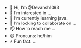 - 👋 Hi, I’m @Devansh1093
- 👀 I’m interested in ...
- 🌱 I’m currently learning java.
- 💞️ I’m looking to collaborate on ...
- 📫 How to reach me ...
- 😄 Pronouns: he/him
- ⚡ Fun fact: ...

<!---
Devansh1093/Devansh1093 is a ✨ special ✨ repository because its `README.md` (this file) appears on your GitHub profile.
You can click the Preview link to take a look at your changes.
--->
